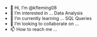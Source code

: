 - 👋 Hi, I’m @kfleming08
- 👀 I’m interested in ... Data Analysis
- 🌱 I’m currently learning ... SQL Queries
- 💞️ I’m looking to collaborate on ...
- 📫 How to reach me ...

<!---
kfleming08/kfleming08 is a ✨ special ✨ repository because its `README.md` (this file) appears on your GitHub profile.
You can click the Preview link to take a look at your changes.
--->
